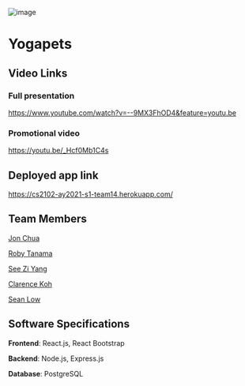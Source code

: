 ![image](https://user-images.githubusercontent.com/42912708/99149036-831c9280-26c6-11eb-88fa-9509c249a022.png)

# Yogapets 

## Video Links

### Full presentation
https://www.youtube.com/watch?v=--9MX3FhOD4&feature=youtu.be

### Promotional video
https://youtu.be/_Hcf0Mb1C4s

## Deployed app link
https://cs2102-ay2021-s1-team14.herokuapp.com/

## Team Members 

[Jon Chua](https://www.github.com/jon-chua)

[Roby Tanama](https://www.github.com/tanamaroby)

[See Zi Yang](https://www.github.com/seeziyang)

[Clarence Koh](https://www.github.com/fatclarence)

[Sean Low](https://www.github.com/seanlowjk)

## Software Specifications 

**Frontend**: React.js, React Bootstrap

**Backend**: Node.js, Express.js 

**Database**: PostgreSQL 
